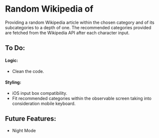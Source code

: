 # Random Wikipedia of
Providing a random Wikipedia article within the chosen category and of its subcategories to a depth of one.
The recommended categories provided are fetched from the Wikipedia API after each character input.

## To Do:

#### Logic:
* Clean the code.

#### Styling:
* iOS input box compatibility.
* Fit recommended categories within the observable screen taking into consideration mobile keyboard.

## Future Features:
* Night Mode
